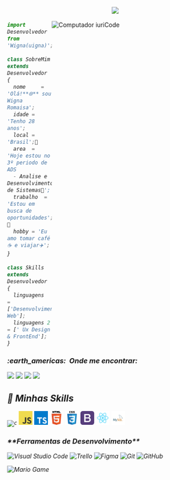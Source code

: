 
<p align="center">
  <a href="https://github.com/rwigna/readme-typing-svg"><img src="https://readme-typing-svg.herokuapp.com/?lines=Desenvolvedora%20Front-End%20;Sejam%20%20Bem-Vindos%20&font=Fira%20Code&center=true&width=440&height=45&color=f75c7e&vCenter=true&size=22"  ></a>
</p>
<img src="https://raw.githubusercontent.com/MicaelliMedeiros/micaellimedeiros/master/image/computer-illustration.png" min-width="400px" max-width="400px" width="400px" align="right" alt="Computador iuriCode">

<p>
  <em>
    

```js
import Desenvolvedor from 'Wigna(uigna)';

class SobreMim extends Desenvolvedor {
  nome     = 'Olá!**🌐** sou Wigna Romaisa';
  idade = 'Tenho 28 anos';
  local = 'Brasil';🔰
  area  = 'Hoje estou no 3º periodo de  ADS 
  - Analise e Desenvolvimento de Sistemas👩‍';
  trabalho  = 'Estou em busca de oportunidades';🚀
  hobby = 'Eu amo tomar café ☕ e viajar✈️';
}

class Skills extends Desenvolvedor {
  linguagens  = ['Desenvolvimento Web'];
  linguagens 2  = [' Ux Design & FrontEnd'];
}
```
 <div>
   <h3> :earth_americas: &nbsp;Onde me encontrar: </h3> 
 <a href="https://www.instagram.com/r.wigna_dev/" target="_blank"><img src="https://img.shields.io/badge/-Instagram-%23E4405F?style=for-the-badge&logo=instagram&logoColor=white" target="_blank"></a>
 	<a href="https://www.twitch.tv/wignaroma" target="_blank"><img src="https://img.shields.io/badge/Twitch-9146FF?style=for-the-badge&logo=twitch&logoColor=white" target="_blank"></a>
 <a href="https://discord.gg/G9GPg5SA75" target="_blank"><img src="https://img.shields.io/badge/Discord-7289DA?style=for-the-badge&logo=discord&logoColor=white" target="_blank"></a> 
  <a href="#" alt="Linkedin">
  <img src="https://img.shields.io/badge/-Linkedin-0e76a8?style=flat-square&logo=Linkedin&logoColor=white&link=https://www.linkedin.com/in/wigna-romaisa-nonato-63096a16a/" /></a>
 
## 🚀 Minhas Skills
<code><img height="32" src="https://cdn.iconscout.com/icon/free/png-512/c-programming-569564.png" alt="c"/></code>
<code><img height="32" src="https://raw.githubusercontent.com/github/explore/80688e429a7d4ef2fca1e82350fe8e3517d3494d/topics/javascript/javascript.png" alt="Javascript"/></code>
<code><img height="32" src="https://raw.githubusercontent.com/github/explore/80688e429a7d4ef2fca1e82350fe8e3517d3494d/topics/typescript/typescript.png" alt="Typescript"/></code>
<code><img height="32" src="https://raw.githubusercontent.com/github/explore/80688e429a7d4ef2fca1e82350fe8e3517d3494d/topics/html/html.png" alt="HTML5"/></code>
<code><img height="32" src="https://raw.githubusercontent.com/github/explore/80688e429a7d4ef2fca1e82350fe8e3517d3494d/topics/css/css.png" alt="CSS"/></code>
<code><img height="32" src="https://raw.githubusercontent.com/github/explore/80688e429a7d4ef2fca1e82350fe8e3517d3494d/topics/bootstrap/bootstrap.png" alt="Bootstrap"/></code>
<code><img height="32" src="https://raw.githubusercontent.com/github/explore/80688e429a7d4ef2fca1e82350fe8e3517d3494d/topics/react/react.png" alt="React"/></code>
<code><img height="32" src="https://raw.githubusercontent.com/github/explore/80688e429a7d4ef2fca1e82350fe8e3517d3494d/topics/mysql/mysql.png" alt="MySQL"/></code>
<h3> **Ferramentas de Desenvolvimento**</h3>

  ![Visual Studio Code](https://img.shields.io/badge/-Visual%20Studio%20Code-333333?style=flat&logo=visual-studio-code&logoColor=007ACC)
   ![Trello](https://img.shields.io/badge/-Trello-333333?style=flat&logo=trello&logoColor=007ACC)
  ![Figma](https://img.shields.io/badge/-Figma-333333?style=flat&logo=figma&logoColor=007ACC)
  ![Git](https://img.shields.io/badge/-Git-333333?style=flat&logo=git)
  ![GitHub](https://img.shields.io/badge/-GitHub-333333?style=flat&logo=github)
  </div>  
<img src="https://github.com/TheDudeThatCode/TheDudeThatCode/blob/master/Assets/Mario_Gameplay.gif" alt="Mario Game" width="980">

                           
<!--
**rwigna/rwigna** is a ✨ _special_ ✨ repository because its `README.md` (this file) appears on your GitHub profile.

